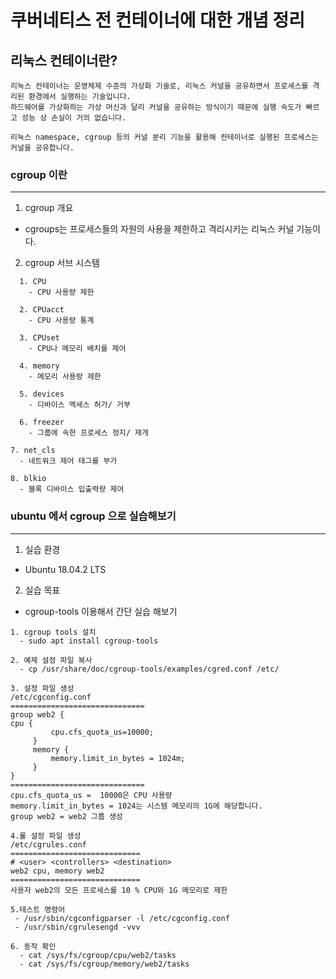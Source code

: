 # 쿠버네티스 전 컨테이너에 대한 개념 정리




## 리눅스 컨테이너란?
```
리눅스 컨테이너는 운영체제 수준의 가상화 기술로, 리눅스 커널을 공유하면서 프로세스를 격리된 환경에서 실행하는 기술입니다.
하드웨어를 가상화하는 가상 머신과 달리 커널을 공유하는 방식이기 때문에 실행 속도가 빠르고 성능 상 손실이 거의 없습니다.

리눅스 namespace, cgroup 등의 커널 분리 기능을 활용해 컨테이너로 실행된 프로세스는 커널을 공유합니다.
```



### cgroup 이란
------------------------------------------------
1. cgroup 개요 
  - cgroups는 프로세스들의 자원의 사용을 제한하고 격리시키는 리눅스 커널 기능이다.
  
2. cgroup 서브 시스템
```
  1. CPU
    - CPU 사용량 제한

  2. CPUacct
    - CPU 사용량 통계

  3. CPUset
    - CPU나 메모리 배치를 제어

  4. memory 
    - 메모리 사용량 제한

  5. devices
    - 디바이스 엑세스 허가/ 거부

  6. freezer
    - 그룹에 속한 프로세스 정지/ 재개
  
7. net_cls
  - 네트워크 제어 태그를 부가

8. blkio
  - 블록 디바이스 입출력량 제어
 ```
 
 ### ubuntu 에서 cgroup 으로 실습해보기
------------------------------------------------
 1. 실습 환경 
  - Ubuntu 18.04.2 LTS
  
2. 실습 목표 
  - cgroup-tools 이용해서 간단 실습 해보기
  
```
1. cgroup tools 설치 
  - sudo apt install cgroup-tools
  
2. 예제 설정 파일 복사
  - cp /usr/share/doc/cgroup-tools/examples/cgred.conf /etc/
  
3. 설정 파일 생성
/etc/cgconfig.conf
==============================
group web2 {
cpu {
         cpu.cfs_quota_us=10000;
     }
     memory {
         memory.limit_in_bytes = 1024m;
     }
}
==============================
cpu.cfs_quota_us =  10000은 CPU 사용량 
memory.limit_in_bytes = 1024는 시스템 메모리의 1G에 해당합니다.
group web2 = web2 그룹 생성 

4.룰 설정 파일 생성 
/etc/cgrules.conf
=============================
# <user> <controllers> <destination> 
web2 cpu, memory web2
=============================
사용자 web2의 모든 프로세스를 10 % CPU와 1G 메모리로 제한

5.테스트 명령어 
 - /usr/sbin/cgconfigparser -l /etc/cgconfig.conf
 - /usr/sbin/cgrulesengd -vvv
 
6. 동작 확인 
  - cat /sys/fs/cgroup/cpu/web2/tasks 
  - cat /sys/fs/cgroup/memory/web2/tasks 

```

  

